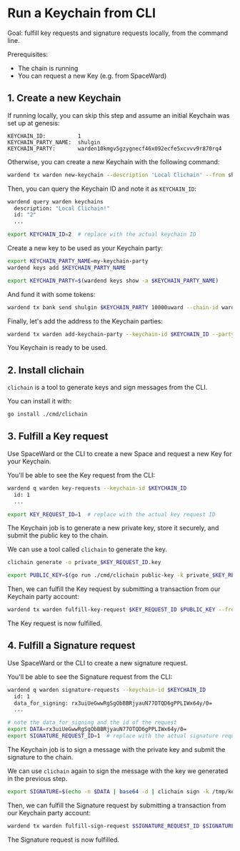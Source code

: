 ﻿---
sidebar_position: 2
---

# Run a Keychain from CLI

Goal: fulfill key requests and signature requests locally, from the command line.

Prerequisites:
- The chain is running
- You can request a new Key (e.g. from SpaceWard)


## 1. Create a new Keychain

If running locally, you can skip this step and assume an initial Keychain was set up at genesis:

```
KEYCHAIN_ID:          1
KEYCHAIN_PARTY_NAME:  shulgin
KEYCHAIN_PARTY:       warden10kmgv5gzygnecf46x092ecfe5xcvvv9r870rq4
```

Otherwise, you can create a new Keychain with the following command:

```bash
wardend tx warden new-keychain --description 'Local Clichain' --from shulgin --chain-id wardenprotocol
```

Then, you can query the Keychain ID and note it as `KEYCHAIN_ID`:

```bash
wardend query warden keychains
  description: "Local Clichain!"
  id: "2"
  ...

export KEYCHAIN_ID=2  # replace with the actual keychain ID
```

Create a new key to be used as your Keychain party:

```bash
export KEYCHAIN_PARTY_NAME=my-keychain-party
wardend keys add $KEYCHAIN_PARTY_NAME

export KEYCHAIN_PARTY=$(wardend keys show -a $KEYCHAIN_PARTY_NAME)
```

And fund it with some tokens:

```bash
wardend tx bank send shulgin $KEYCHAIN_PARTY 10000uward --chain-id wardenprotocol
```

Finally, let's add the address to the Keychain parties:

```bash
wardend tx warden add-keychain-party --keychain-id $KEYCHAIN_ID --party $KEYCHAIN_PARTY --from shulgin --chain-id wardenprotocol
```

You Keychain is ready to be used.


## 2. Install clichain

`clichain` is a tool to generate keys and sign messages from the CLI.

You can install it with:

```bash
go install ./cmd/clichain
```


## 3. Fulfill a Key request

Use SpaceWard or the CLI to create a new Space and request a new Key for your Keychain.

You'll be able to see the Key request from the CLI:

```bash
wardend q warden key-requests --keychain-id $KEYCHAIN_ID
  id: 1
  ...

export KEY_REQUEST_ID=1  # replace with the actual key request ID
```

The Keychain job is to generate a new private key, store it securely, and submit the public key to the chain.

We can use a tool called `clichain` to generate the key.

```bash
clichain generate -o private_$KEY_REQUEST_ID.key

export PUBLIC_KEY=$(go run ./cmd/clichain public-key -k private_$KEY_REQUEST_ID.key -o base64 )
```

Then, we can fulfill the Key request by submitting a transaction from our Keychain party account:

```bash
wardend tx warden fulfill-key-request $KEY_REQUEST_ID $PUBLIC_KEY --from $KEYCHAIN_PARTY_NAME --chain-id wardenprotocol
```

The Key request is now fulfilled.


## 4. Fulfill a Signature request

Use SpaceWard or the CLI to create a new signature request.

You'll be able to see the Signature request from the CLI:

```bash
wardend q warden signature-requests --keychain-id $KEYCHAIN_ID
  id: 1
  data_for_signing: rx3uiUeGwwRgSgObBBRjyauN77OTQD6gPPLIWx64y/0=
  ...

# note the data_for_signing and the id of the request
export DATA=rx3uiUeGwwRgSgObBBRjyauN77OTQD6gPPLIWx64y/0=
export SIGNATURE_REQUEST_ID=1  # replace with the actual signature request ID
```

The Keychain job is to sign a message with the private key and submit the signature to the chain.

We can use `clichain` again to sign the message with the key we generated in the previous step.

```bash
export SIGNATURE=$(echo -n $DATA | base64 -d | clichain sign -k /tmp/key -o base64)
```

Then, we can fulfill the Signature request by submitting a transaction from our Keychain party account:

```bash
wardend tx warden fulfill-sign-request $SIGNATURE_REQUEST_ID $SIGNATURE --from $KEYCHAIN_PARTY_NAME --chain-id wardenprotocol
```

The Signature request is now fulfilled.
